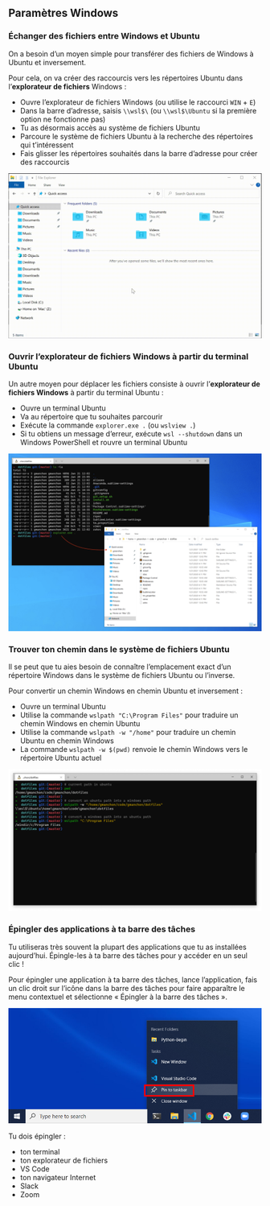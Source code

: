 ## Paramètres Windows

### Échanger des fichiers entre Windows et Ubuntu

On a besoin d’un moyen simple pour transférer des fichiers de Windows à Ubuntu et inversement.

Pour cela, on va créer des raccourcis vers les répertoires Ubuntu dans l’**explorateur de fichiers** Windows :

-   Ouvre l’explorateur de fichiers Windows (ou utilise le raccourci `WIN` + `E`)
-   Dans la barre d’adresse, saisis `\\wsl$\` (ou `\\wsl$\Ubuntu` si la première option ne fonctionne pas)
-   Tu as désormais accès au système de fichiers Ubuntu
-   Parcoure le système de fichiers Ubuntu à la recherche des répertoires qui t’intéressent
-   Fais glisser les répertoires souhaités dans la barre d’adresse pour créer des raccourcis

![Comment ajouter un raccourci au système de fichiers Ubuntu sous Windows](images/windows_ubuntu_file_system_shortcut.gif)

### Ouvrir l’explorateur de fichiers Windows à partir du terminal Ubuntu

Un autre moyen pour déplacer les fichiers consiste à ouvrir l’**explorateur de fichiers Windows** à partir du terminal Ubuntu :

-   Ouvre un terminal Ubuntu
-   Va au répertoire que tu souhaites parcourir
-   Exécute la commande `explorer.exe .` (ou `wslview .`)
-   Si tu obtiens un message d’erreur, exécute `wsl --shutdown` dans un Windows PowerShell et rouvre un terminal Ubuntu

![Comment lancer l’explorateur Windows à partir du terminal Ubuntu](images/windows_explorer_from_terminal.png)

### Trouver ton chemin dans le système de fichiers Ubuntu

Il se peut que tu aies besoin de connaître l’emplacement exact d’un répertoire Windows dans le système de fichiers Ubuntu ou l’inverse.

Pour convertir un chemin Windows en chemin Ubuntu et inversement :

-   Ouvre un terminal Ubuntu
-   Utilise la commande `wslpath "C:\Program Files"` pour traduire un chemin Windows en chemin Ubuntu
-   Utilise la commande `wslpath -w "/home"` pour traduire un chemin Ubuntu en chemin Windows
-   La commande `wslpath -w $(pwd)` renvoie le chemin Windows vers le répertoire Ubuntu actuel

![Comment accéder à un chemin Ubuntu depuis un terminal Ubuntu](images/windows_path_from_terminal.png)

### Épingler des applications à ta barre des tâches

Tu utiliseras très souvent la plupart des applications que tu as installées aujourd’hui. Épingle-les à ta barre des tâches pour y accéder en un seul clic !

Pour épingler une application à ta barre des tâches, lance l’application, fais un clic droit sur l’icône dans la barre des tâches pour faire apparaître le menu contextuel et sélectionne « Épingler à la barre des tâches ».

![Comment épingler une application à la barre des tâches dans Windows](images/windows_taskbar.png)

Tu dois épingler :

-   ton terminal
-   ton explorateur de fichiers
-   VS Code
-   ton navigateur Internet
-   Slack
-   Zoom
